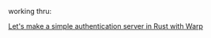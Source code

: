 working thru:
 
 [Let's make a simple authentication server in Rust with Warp](https://blog.joco.dev/posts/warp_auth_server_tutorial)